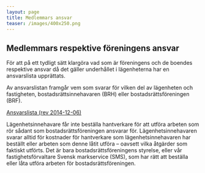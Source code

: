 ```yaml
---
layout: page
title: Medlemmars ansvar
teaser: /images/400x250.png
---
```

## Medlemmars respektive föreningens ansvar

För att på ett tydligt sätt klargöra vad som är föreningens och de boendes respektive ansvar då det gäller underhållet i lägenheterna har en ansvarslista upprättats.

Av ansvarslistan framgår vem som svarar för vilken del av lägenheten och fastigheten, bostadsrättsinnehavaren (BRH) eller bostadsrättsföreningen (BRF).

[Ansvarslista (rev 2014-12-06)](/images/uploads/Ansvarsfordelning_rev_Brf_bilaga_2014-12-06.pdf)

Lägenhetsinnehavare får inte beställa hantverkare för att utföra arbeten som rör sådant som bostadsrättsföreningen ansvarar för. Lägenhetsinnehavaren svarar alltid för kostnader för hantverkare som lägenhetsinnehavaren har beställt eller arbeten som denne låtit utföra – oavsett vilka åtgärder som faktiskt utförts. Det är bara bostadsrättsföreningens styrelse, eller vår fastighetsförvaltare Svensk markservice (SMS), som har rätt att beställa eller låta utföra arbeten för bostadsrättsföreningen.
